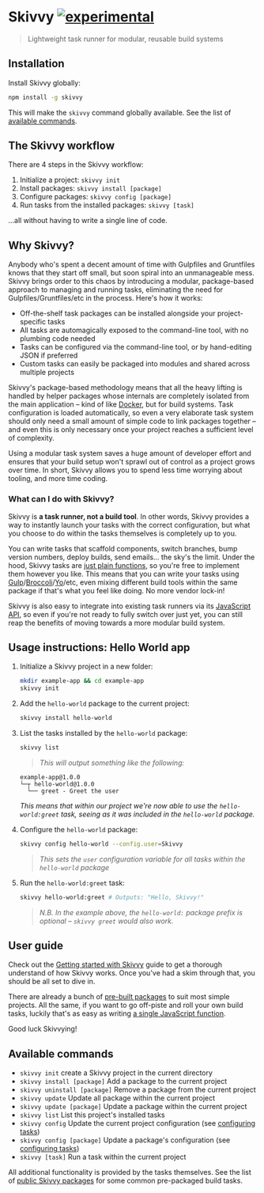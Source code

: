 # Skivvy [![experimental](http://badges.github.io/stability-badges/dist/experimental.svg)](http://github.com/badges/stability-badges)

> Lightweight task runner for modular, reusable build systems


## Installation

Install Skivvy globally:

```bash
npm install -g skivvy
```

This will make the `skivvy` command globally available. See the list of [available commands](#available-commands).


## The Skivvy workflow

There are 4 steps in the Skivvy workflow:

1. Initialize a project: `skivvy init`
2. Install packages: `skivvy install [package]`
3. Configure packages: `skivvy config [package]`
4. Run tasks from the installed packages: `skivvy [task]`

...all without having to write a single line of code.


## Why Skivvy?

Anybody who's spent a decent amount of time with Gulpfiles and Gruntfiles knows that they start off small, but soon spiral into an unmanageable mess. Skivvy brings order to this chaos by introducing a modular, package-based approach to managing and running tasks, eliminating the need for Gulpfiles/Gruntfiles/etc in the process. Here's how it works:

- Off-the-shelf task packages can be installed alongside your project-specific tasks
- All tasks are automagically exposed to the command-line tool, with no plumbing code needed
- Tasks can be configured via the command-line tool, or by hand-editing JSON if preferred
- Custom tasks can easily be packaged into modules and shared across multiple projects

Skivvy's package-based methodology means that all the heavy lifting is handled by helper packages whose internals are completely isolated from the main application – kind of like [Docker](https://www.docker.com/), but for build systems. Task configuration is loaded automatically, so even a very elaborate task system should only need a small amount of simple code to link packages together – and even this is only necessary once your project reaches a sufficient level of complexity.

Using a modular task system saves a huge amount of developer effort and ensures that your build setup won't sprawl out of control as a project grows over time. In short, Skivvy allows you to spend less time worrying about tooling, and more time coding.


### What can I do with Skivvy?

Skivvy is **a task runner, not a build tool**. In other words, Skivvy provides a way to instantly launch your tasks with the correct configuration, but what you choose to do within the tasks themselves is completely up to you.

You can write tasks that scaffold components, switch branches, bump version numbers, deploy builds, send emails… the sky's the limit. Under the hood, Skivvy tasks are [just plain functions](docs/guide/04-writing-tasks.md), so you're free to implement them however you like. This means that you can write your tasks using [Gulp](http://gulpjs.com/)/[Broccoli](https://github.com/broccolijs/broccoli)/[Yo](https://github.com/yeoman/yo)/etc, even mixing different build tools within the same package if that's what you feel like doing. No more vendor lock-in!

Skivvy is also easy to integrate into existing task runners via its [JavaScript API](docs/api.md), so even if you're not ready to fully switch over just yet, you can still reap the benefits of moving towards a more modular build system.


## Usage instructions: Hello World app

1. Initialize a Skivvy project in a new folder:

	```bash
	mkdir example-app && cd example-app
	skivvy init
	```

2. Add the `hello-world` package to the current project:

	```bash
	skivvy install hello-world
	```

3. List the tasks installed by the `hello-world` package:

	```bash
	skivvy list
	```

	> _This will output something like the following:_
	```
	example-app@1.0.0
	└─┬ hello-world@1.0.0
	  └── greet - Greet the user
	```
	_This means that within our project we're now able to use the `hello-world:greet` task, seeing as it was included in the `hello-world` package._

4. Configure the `hello-world` package:

	```bash
	skivvy config hello-world --config.user=Skivvy
	```
	> _This sets the `user` configuration variable for all tasks within the `hello-world` package_

5. Run the `hello-world:greet` task:

	```bash
	skivvy hello-world:greet # Outputs: "Hello, Skivvy!"
	```

	> _N.B. In the example above, the `hello-world:` package prefix is optional – `skivvy greet` would also work._


## User guide

Check out the [Getting started with Skivvy](docs/guide/00-introduction.md) guide to get a thorough understand of how Skivvy works. Once you've had a skim through that, you should be all set to dive in.

There are already a bunch of [pre-built packages](docs/public-packages.md) to suit most simple projects. All the same, if you want to go off-piste and roll your own build tasks, luckily that's as easy as writing [a single JavaScript function](docs/guide/04-writing-tasks.md).

Good luck Skivvying!


## Available commands

- `skivvy init` create a Skivvy project in the current directory
- `skivvy install [package]` Add a package to the current project
- `skivvy uninstall [package]` Remove a package from the current project
- `skivvy update` Update all package within the current project
- `skivvy update [package]` Update a package within the current project
- `skivvy list` List this project's installed tasks
- `skivvy config` Update the current project configuration (see [configuring tasks](docs/guide/02-configuring-tasks.md#configuring-tasks))
- `skivvy config [package]` Update a package's configuration (see [configuring tasks](docs/guide/02-configuring-tasks.md#configuring-tasks))
- `skivvy [task]` Run a task within the current project

All additional functionality is provided by the tasks themselves. See the list of [public Skivvy packages](docs/public-packages.md) for some common pre-packaged build tasks.
